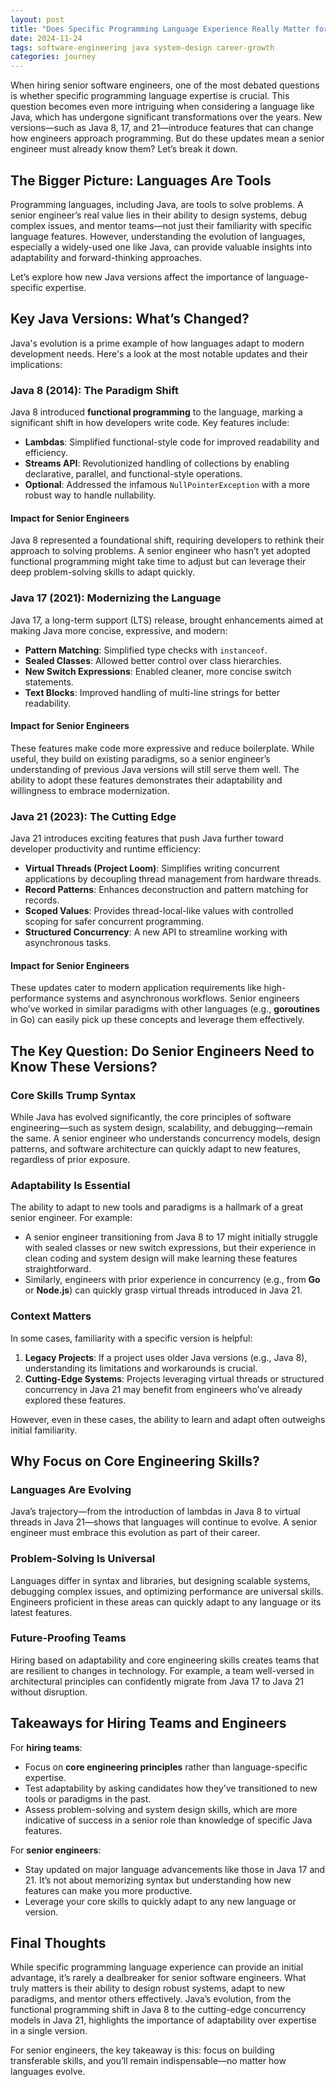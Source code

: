 ```yaml
---
layout: post
title: "Does Specific Programming Language Experience Really Matter for Senior Software Engineers?"
date: 2024-11-24
tags: software-engineering java system-design career-growth
categories: journey
---
```


When hiring senior software engineers, one of the most debated questions is whether specific programming language expertise is crucial. This question becomes even more intriguing when considering a language like Java, which has undergone significant transformations over the years. New versions—such as Java 8, 17, and 21—introduce features that can change how engineers approach programming. But do these updates mean a senior engineer must already know them? Let’s break it down.

## The Bigger Picture: Languages Are Tools

Programming languages, including Java, are tools to solve problems. A senior engineer’s real value lies in their ability to design systems, debug complex issues, and mentor teams—not just their familiarity with specific language features. However, understanding the evolution of languages, especially a widely-used one like Java, can provide valuable insights into adaptability and forward-thinking approaches.

Let’s explore how new Java versions affect the importance of language-specific expertise.

## Key Java Versions: What’s Changed?  

Java's evolution is a prime example of how languages adapt to modern development needs. Here's a look at the most notable updates and their implications:

### Java 8 (2014): The Paradigm Shift  
Java 8 introduced **functional programming** to the language, marking a significant shift in how developers write code. Key features include:  
- **Lambdas**: Simplified functional-style code for improved readability and efficiency.  
- **Streams API**: Revolutionized handling of collections by enabling declarative, parallel, and functional-style operations.  
- **Optional**: Addressed the infamous `NullPointerException` with a more robust way to handle nullability.  

#### Impact for Senior Engineers  
Java 8 represented a foundational shift, requiring developers to rethink their approach to solving problems. A senior engineer who hasn’t yet adopted functional programming might take time to adjust but can leverage their deep problem-solving skills to adapt quickly.

### Java 17 (2021): Modernizing the Language  
Java 17, a long-term support (LTS) release, brought enhancements aimed at making Java more concise, expressive, and modern:  
- **Pattern Matching**: Simplified type checks with `instanceof`.  
- **Sealed Classes**: Allowed better control over class hierarchies.  
- **New Switch Expressions**: Enabled cleaner, more concise switch statements.  
- **Text Blocks**: Improved handling of multi-line strings for better readability.  

#### Impact for Senior Engineers  
These features make code more expressive and reduce boilerplate. While useful, they build on existing paradigms, so a senior engineer’s understanding of previous Java versions will still serve them well. The ability to adopt these features demonstrates their adaptability and willingness to embrace modernization.

### Java 21 (2023): The Cutting Edge  
Java 21 introduces exciting features that push Java further toward developer productivity and runtime efficiency:  
- **Virtual Threads (Project Loom)**: Simplifies writing concurrent applications by decoupling thread management from hardware threads.  
- **Record Patterns**: Enhances deconstruction and pattern matching for records.  
- **Scoped Values**: Provides thread-local-like values with controlled scoping for safer concurrent programming.  
- **Structured Concurrency**: A new API to streamline working with asynchronous tasks.  

#### Impact for Senior Engineers  
These updates cater to modern application requirements like high-performance systems and asynchronous workflows. Senior engineers who’ve worked in similar paradigms with other languages (e.g., **goroutines** in Go) can easily pick up these concepts and leverage them effectively.

## The Key Question: Do Senior Engineers Need to Know These Versions?  

### Core Skills Trump Syntax
While Java has evolved significantly, the core principles of software engineering—such as system design, scalability, and debugging—remain the same. A senior engineer who understands concurrency models, design patterns, and software architecture can quickly adapt to new features, regardless of prior exposure.

### Adaptability Is Essential
The ability to adapt to new tools and paradigms is a hallmark of a great senior engineer. For example:  
- A senior engineer transitioning from Java 8 to 17 might initially struggle with sealed classes or new switch expressions, but their experience in clean coding and system design will make learning these features straightforward.  
- Similarly, engineers with prior experience in concurrency (e.g., from **Go** or **Node.js**) can quickly grasp virtual threads introduced in Java 21.

### Context Matters
In some cases, familiarity with a specific version is helpful:  
1. **Legacy Projects**: If a project uses older Java versions (e.g., Java 8), understanding its limitations and workarounds is crucial.  
2. **Cutting-Edge Systems**: Projects leveraging virtual threads or structured concurrency in Java 21 may benefit from engineers who’ve already explored these features.  

However, even in these cases, the ability to learn and adapt often outweighs initial familiarity.

## Why Focus on Core Engineering Skills?

### Languages Are Evolving
Java’s trajectory—from the introduction of lambdas in Java 8 to virtual threads in Java 21—shows that languages will continue to evolve. A senior engineer must embrace this evolution as part of their career.

### Problem-Solving Is Universal
Languages differ in syntax and libraries, but designing scalable systems, debugging complex issues, and optimizing performance are universal skills. Engineers proficient in these areas can quickly adapt to any language or its latest features.

### Future-Proofing Teams
Hiring based on adaptability and core engineering skills creates teams that are resilient to changes in technology. For example, a team well-versed in architectural principles can confidently migrate from Java 17 to Java 21 without disruption.

## Takeaways for Hiring Teams and Engineers

For **hiring teams**:
- Focus on **core engineering principles** rather than language-specific expertise.  
- Test adaptability by asking candidates how they’ve transitioned to new tools or paradigms in the past.  
- Assess problem-solving and system design skills, which are more indicative of success in a senior role than knowledge of specific Java features.  

For **senior engineers**:
- Stay updated on major language advancements like those in Java 17 and 21. It’s not about memorizing syntax but understanding how new features can make you more productive.  
- Leverage your core skills to quickly adapt to any new language or version.  

## Final Thoughts  

While specific programming language experience can provide an initial advantage, it’s rarely a dealbreaker for senior software engineers. What truly matters is their ability to design robust systems, adapt to new paradigms, and mentor others effectively. Java’s evolution, from the functional programming shift in Java 8 to the cutting-edge concurrency models in Java 21, highlights the importance of adaptability over expertise in a single version.

For senior engineers, the key takeaway is this: focus on building transferable skills, and you’ll remain indispensable—no matter how languages evolve.
